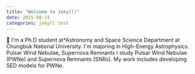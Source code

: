 ```yaml
---
title: "Welcome to Jekyll!"
date: 2025-08-31
categories: jekyll test
---
```


🔭 I'm a Ph.D student at*Astronomy and Space Science Department at Chungbuk National University.
I'm majoring in High-Energy Astrophysics. Pulsar Wind Nebulae, Supernova Remnants
I study Pulsar Wind Nebulae (PWNe) and Supernova Remnants (SNRs).
My work includes developing SED models for PWNe.



